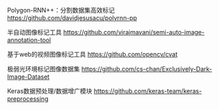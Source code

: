 Polygon-RNN++：分割数据集高效标记
https://github.com/davidjesusacu/polyrnn-pp

半自动图像标记工具
https://github.com/virajmavani/semi-auto-image-annotation-tool

基于web的视频图像标记工具
https://github.com/opencv/cvat

极弱光环境标记图像数据集
https://github.com/cs-chan/Exclusively-Dark-Image-Dataset

Keras数据预处理/数据增广模块
https://github.com/keras-team/keras-preprocessing
